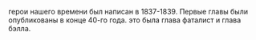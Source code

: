 герои нашего времени был написан в 1837-1839.
Первые главы были опубликованы в конце 40-го года.
это была глава фаталист и глава бэлла.

